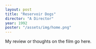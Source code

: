 ```yaml
---
layout: post
title: "Reservoir Dogs"
director: "A Director"
year: 1992
poster: "/assets/img/home.png"
---
```


My review or thoughts on the film go here.
